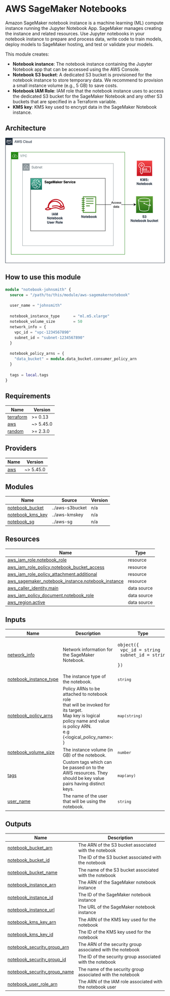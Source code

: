 # AWS SageMaker Notebooks

Amazon SageMaker notebook instance is a machine learning (ML) compute instance running the Jupyter Notebook App. SageMaker manages creating the instance and related resources. Use Jupyter notebooks in your notebook instance to prepare and process data, write code to train models, deploy models to SageMaker hosting, and test or validate your models.

This module creates:

- **Notebook instance**: The notebook instance containing the Jupyter Notebook app that can be accessed using the AWS Console.
- **Notebook S3 bucket**: A dedicated S3 bucket is provisioned for the notebook instance to store temporary data. We recommend to provision a small instance volume (e.g., 5 GB) to save costs.
- **Notebook IAM Role**: IAM role that the notebook instance uses to access the dedicated S3 bucket for the SageMaker Notebook and any other S3 buckets that are specified in a Terraform variable.
- **KMS key**: KMS key used to encrypt data in the SageMaker Notebook instance.

## Architecture

![Architecture](./images/notebook.png)

## How to use this module

```terraform
module "notebook-johnsmith" {
  source = "/path/to/this/module/aws-sagemakernotebook"

  user_name = "johnsmith"

  notebook_instance_type      = "ml.m5.xlarge"
  notebook_volume_size        = 50
  network_info = {
    vpc_id = "vpc-1234567890"
    subnet_id = "subnet-1234567890"
  }

  notebook_policy_arns = {
    "data_bucket" = module.data_bucket.consumer_policy_arn
  }

  tags = local.tags
}
```

<!-- BEGIN_TF_DOCS -->
## Requirements

| Name | Version |
|------|---------|
| <a name="requirement_terraform"></a> [terraform](#requirement\_terraform) | >= 0.13 |
| <a name="requirement_aws"></a> [aws](#requirement\_aws) | ~> 5.45.0 |
| <a name="requirement_random"></a> [random](#requirement\_random) | >= 2.3.0 |

## Providers

| Name | Version |
|------|---------|
| <a name="provider_aws"></a> [aws](#provider\_aws) | ~> 5.45.0 |

## Modules

| Name | Source | Version |
|------|--------|---------|
| <a name="module_notebook_bucket"></a> [notebook\_bucket](#module\_notebook\_bucket) | ../aws-s3bucket | n/a |
| <a name="module_notebook_kms_key"></a> [notebook\_kms\_key](#module\_notebook\_kms\_key) | ../aws-kmskey | n/a |
| <a name="module_notebook_sg"></a> [notebook\_sg](#module\_notebook\_sg) | ../aws-sg | n/a |

## Resources

| Name | Type |
|------|------|
| [aws_iam_role.notebook_role](https://registry.terraform.io/providers/hashicorp/aws/latest/docs/resources/iam_role) | resource |
| [aws_iam_role_policy.notebook_bucket_access](https://registry.terraform.io/providers/hashicorp/aws/latest/docs/resources/iam_role_policy) | resource |
| [aws_iam_role_policy_attachment.additional](https://registry.terraform.io/providers/hashicorp/aws/latest/docs/resources/iam_role_policy_attachment) | resource |
| [aws_sagemaker_notebook_instance.notebook_instance](https://registry.terraform.io/providers/hashicorp/aws/latest/docs/resources/sagemaker_notebook_instance) | resource |
| [aws_caller_identity.main](https://registry.terraform.io/providers/hashicorp/aws/latest/docs/data-sources/caller_identity) | data source |
| [aws_iam_policy_document.notebook_role](https://registry.terraform.io/providers/hashicorp/aws/latest/docs/data-sources/iam_policy_document) | data source |
| [aws_region.active](https://registry.terraform.io/providers/hashicorp/aws/latest/docs/data-sources/region) | data source |

## Inputs

| Name | Description | Type | Default | Required |
|------|-------------|------|---------|:--------:|
| <a name="input_network_info"></a> [network\_info](#input\_network\_info) | Network information for the SageMaker Notebook. | <pre>object({<br>    vpc_id    = string<br>    subnet_id = string<br>  })</pre> | n/a | yes |
| <a name="input_notebook_instance_type"></a> [notebook\_instance\_type](#input\_notebook\_instance\_type) | The instance type of the notebook. | `string` | `"ml.t2.medium"` | no |
| <a name="input_notebook_policy_arns"></a> [notebook\_policy\_arns](#input\_notebook\_policy\_arns) | Policy ARNs to be attached to notebook role <br>that will be invoked for its target.<br>Map key is logical policy name and value is policy ARN. <br>e.g {<logical\_policy\_name>: <policyARN>} | `map(string)` | `{}` | no |
| <a name="input_notebook_volume_size"></a> [notebook\_volume\_size](#input\_notebook\_volume\_size) | The instance volume (in GB) of the notebook. | `number` | `20` | no |
| <a name="input_tags"></a> [tags](#input\_tags) | Custom tags which can be passed on to the AWS resources. They should be key value pairs having distinct keys. | `map(any)` | `{}` | no |
| <a name="input_user_name"></a> [user\_name](#input\_user\_name) | The name of the user that will be using the notebook. | `string` | n/a | yes |

## Outputs

| Name | Description |
|------|-------------|
| <a name="output_notebook_bucket_arn"></a> [notebook\_bucket\_arn](#output\_notebook\_bucket\_arn) | The ARN of the S3 bucket associated with the notebook |
| <a name="output_notebook_bucket_id"></a> [notebook\_bucket\_id](#output\_notebook\_bucket\_id) | The ID of the S3 bucket associated with the notebook |
| <a name="output_notebook_bucket_name"></a> [notebook\_bucket\_name](#output\_notebook\_bucket\_name) | The name of the S3 bucket associated with the notebook |
| <a name="output_notebook_instance_arn"></a> [notebook\_instance\_arn](#output\_notebook\_instance\_arn) | The ARN of the SageMaker notebook instance |
| <a name="output_notebook_instance_id"></a> [notebook\_instance\_id](#output\_notebook\_instance\_id) | The ID of the SageMaker notebook instance |
| <a name="output_notebook_instance_url"></a> [notebook\_instance\_url](#output\_notebook\_instance\_url) | The URL of the SageMaker notebook instance |
| <a name="output_notebook_kms_key_arn"></a> [notebook\_kms\_key\_arn](#output\_notebook\_kms\_key\_arn) | The ARN of the KMS key used for the notebook |
| <a name="output_notebook_kms_key_id"></a> [notebook\_kms\_key\_id](#output\_notebook\_kms\_key\_id) | The ID of the KMS key used for the notebook |
| <a name="output_notebook_security_group_arn"></a> [notebook\_security\_group\_arn](#output\_notebook\_security\_group\_arn) | The ARN of the security group associated with the notebook |
| <a name="output_notebook_security_group_id"></a> [notebook\_security\_group\_id](#output\_notebook\_security\_group\_id) | The ID of the security group associated with the notebook |
| <a name="output_notebook_security_group_name"></a> [notebook\_security\_group\_name](#output\_notebook\_security\_group\_name) | The name of the security group associated with the notebook |
| <a name="output_notebook_user_role_arn"></a> [notebook\_user\_role\_arn](#output\_notebook\_user\_role\_arn) | The ARN of the IAM role associated with the notebook user |
<!-- END_TF_DOCS -->